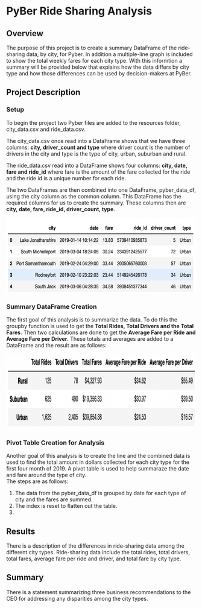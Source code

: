# PyBer Ride Sharing Analysis

## Overview
The purpose of this project is to create a summary DataFrame of the ride-sharing data, by city, for Pyber.  In addition a multiple-line graph is included to show the total weekly fares for each city type. With this informtion a summary will be provided below that explains how the data differs by city type and how those differences can be used by decision-makers at PyBer. 

## Project Description
### Setup
To begin the project two Pyber files are added to the resources folder, city_data.csv and ride_data.csv.<br>

The city_data.csv once read into a DataFrame shows that we have three columns: __city, driver_count and type__ where driver count is the number of drivers in the city and type is the type of city, urban, suburban and rural.<br>

The ride_data.csv read into a DataFrame shows four columns: __city, date, fare and ride_id__ where fare is the amount of the fare collected for the ride and the ride id is a unique number for each ride.
<br>

The two DataFrames are then combined into one DataFrame, pyber_data_df, using the city column as the common column.  This DataFrame has the required columns for us to create the summary. These columns then are __city, date, fare, ride_id, driver_count, type__.<br>

<img src="https://github.com/linb960/PyBer_Analysis/blob/main/Resources/pyber_data_df.png" width="600" height="200" />

### Summary DataFrame Creation
The first goal of this analysis is to summarize the data.  To do this the groupby function is used to get the __Total Rides, Total Drivers and the Total Fares__.  Then two calculations are done to get the  __Average Fare per Ride and Average Fare per Driver__.  These totals and averages are added to a DataFrame and the result are as follows:

<img src="https://github.com/linb960/PyBer_Analysis/blob/main/Resources/pyber_summary_df.png" width="600" height="200" />

### Pivot Table Creation for Analysis

Another goal of this analysis is to create the line and the combined data is used to find the total amount in dollars collected for each city type for the first four month of 2019. A pivot table is used to help summaraze the date and fare around the type of city.<br>
The steps are as follows:
1. The data from the pyber_data_df is grouped by date for each type of city and the fares are summed. 
2. The index is reset to flatten out the table.  
3. 

## Results

There is a description of the differences in ride-sharing data among the different city types. Ride-sharing data include the total rides, total drivers, total fares, average fare per ride and driver, and total fare by city type. 

## Summary

There is a statement summarizing three business recommendations to the CEO for addressing any disparities among the city types. 

